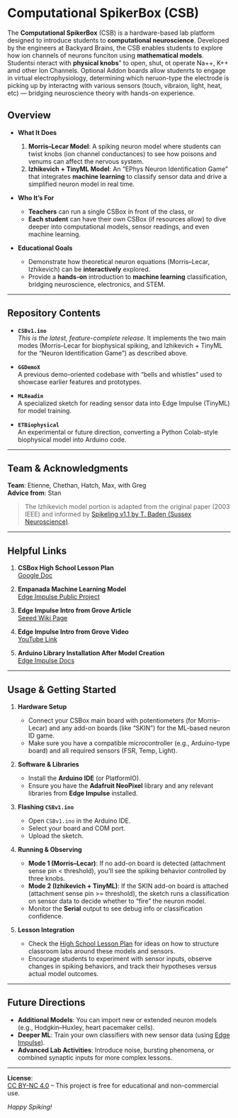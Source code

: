 # Computational SpikerBox (CSB)

The **Computational SpikerBox** (CSB) is a hardware-based lab platform designed to introduce students to **computational neuroscience**. Developed by the engineers at Backyard Brains, the CSB enables students to explore how ion channels of neurons funciton using **mathematical models**.  Studentsi nteract with **physical knobs**” to open, shut, ot operate Na++, K++ amd other Ion Channels.  Optional Addon boards allow studenrts to engage in virtual electrophysiology, determining which neruon-type the electrode is picking up by interactng with various sensors (touch, vibraion, light, heat, etc) — bridging neuroscience theory with hands-on experience.

## Overview

- **What It Does**  
  1. **Morris–Lecar Model**: A spiking neuron model where students can twist knobs (ion channel conductances) to see how poisons and venums can affect the nervous system.  
  2. **Izhikevich + TinyML Model**: An “EPhys Neuron Identification Game” that integrates **machine learning** to classify sensor data and drive a simplified neuron model in real time.

- **Who It’s For**  
  - **Teachers** can run a single CSBox in front of the class, or  
  - **Each student** can have their own CSBox (if resources allow) to dive deeper into computational models, sensor readings, and even machine learning.

- **Educational Goals**  
  - Demonstrate how theoretical neuron equations (Morris–Lecar, Izhikevich) can be **interactively** explored.  
  - Provide a **hands-on** introduction to **machine learning** classification, bridging neuroscience, electronics, and STEM.

---

## Repository Contents

- **`CSBv1.ino`**  
  *This is the latest, feature-complete release.* It implements the two main modes (Morris–Lecar for biophysical spiking, and Izhikevich + TinyML for the “Neuron Identification Game”) as described above.

- **`GGDemoX`**  
  A previous demo-oriented codebase with “bells and whistles” used to showcase earlier features and prototypes.

- **`MLReadin`**  
  A specialized sketch for reading sensor data into Edge Impulse (TinyML) for model training.

- **`ETBiophysical`**  
  An experimental or future direction, converting a Python Colab-style biophysical model into Arduino code.

---

## Team & Acknowledgments

**Team**: Etienne, Chethan, Hatch, Max, with Greg  
**Advice from**: Stan  

> The Izhikevich model portion is adapted from the original paper (2003 IEEE) and informed by [Spikeling v1.1 by T. Baden (Sussex Neuroscience)](www.badenlab.org).

---

## Helpful Links

1. **CSBox High School Lesson Plan**  
   [Google Doc](https://docs.google.com/document/d/10m3qYU1o_Ff_S5vf5cXgXZOqF4JOqBALDKtLj9YVtUo/edit?tab=t.0#heading=h.nyvcnz9wxjju)

2. **Empanada Machine Learning Model**  
   [Edge Impulse Public Project](https://studio.edgeimpulse.com/public/571525/live/impulse/1/learning/keras/7)

3. **Edge Impulse Intro from Grove Article**  
   [Seeed Wiki Page](https://wiki.seeedstudio.com/Wio-Terminal-TinyML-EI-1/)

4. **Edge Impulse Intro from Grove Video**  
   [YouTube Link](https://youtu.be/iCmlKyAp8eQ)

5. **Arduino Library Installation After Model Creation**  
   [Edge Impulse Docs](https://docs.edgeimpulse.com/docs/run-inference/arduino-library)

---

## Usage & Getting Started

1. **Hardware Setup**  
   - Connect your CSBox main board with potentiometers (for Morris–Lecar) and any add-on boards (like “SKIN”) for the ML-based neuron ID game.
   - Make sure you have a compatible microcontroller (e.g., Arduino-type board) and all required sensors (FSR, Temp, Light).

2. **Software & Libraries**  
   - Install the **Arduino IDE** (or PlatformIO).  
   - Ensure you have the **Adafruit NeoPixel** library and any relevant libraries from **Edge Impulse** installed.

3. **Flashing `CSBv1.ino`**  
   - Open `CSBv1.ino` in the Arduino IDE.  
   - Select your board and COM port.  
   - Upload the sketch.

4. **Running & Observing**  
   - **Mode 1 (Morris–Lecar)**: If no add-on board is detected (attachment sense pin < threshold), you’ll see the spiking behavior controlled by three knobs.  
   - **Mode 2 (Izhikevich + TinyML)**: If the SKIN add-on board is attached (attachment sense pin >= threshold), the sketch runs a classification on sensor data to decide whether to “fire” the neuron model.  
   - Monitor the **Serial** output to see debug info or classification confidence.

5. **Lesson Integration**  
   - Check the [High School Lesson Plan](https://docs.google.com/document/d/10m3qYU1o_Ff_S5vf5cXgXZOqF4JOqBALDKtLj9YVtUo/edit?tab=t.0#heading=h.nyvcnz9wxjju) for ideas on how to structure classroom labs around these models and sensors.  
   - Encourage students to experiment with sensor inputs, observe changes in spiking behaviors, and track their hypotheses versus actual model outcomes.

---

## Future Directions

- **Additional Models**: You can import new or extended neuron models (e.g., Hodgkin–Huxley, heart pacemaker cells).  
- **Deeper ML**: Train your own classifiers with new sensor data (using [Edge Impulse](https://studio.edgeimpulse.com/)).  
- **Advanced Lab Activities**: Introduce noise, bursting phenomena, or combined synaptic inputs for more complex lessons.

---

**License**:  
[CC BY-NC 4.0](https://creativecommons.org/licenses/by-nc/4.0/) – This project is free for educational and non-commercial use.


*Happy Spiking!*